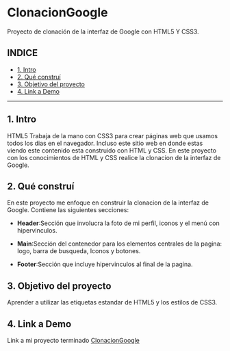# ClonacionGoogle
Proyecto de clonación de la interfaz de Google con HTML5 Y CSS3.
## **INDICE**
* [1. Intro](#)
* [2. Qué construí](#)
* [3. Objetivo del proyecto](#)
* [4. Link a Demo](#)

****

## 1. Intro
HTML5 Trabaja de la mano con CSS3 para crear páginas web que usamos todos los dias en el navegador. Incluso este sitio web en donde estas viendo este contenido esta construido con HTML y CSS. En este proyecto con los conocimientos de HTML y CSS realice la clonacion de la interfaz de Google. 

## 2. Qué construí 
En este proyecto me enfoque en construir la clonacion de la interfaz de Google. Contiene las siguientes secciones:
* **Header**:Sección que involucra la foto de mi perfil, iconos y el menú con hipervinculos.

* **Main**:Sección del contenedor para los elementos centrales de la pagina: logo, barra de busqueda, Iconos y botones.

* **Footer**:Sección que incluye hipervinculos al final de la pagina.

## 3. Objetivo del proyecto
Aprender a utilizar las etiquetas estandar de HTML5 y los estilos de CSS3. 

## 4. Link a Demo 
Link a mi proyecto terminado [ClonacionGoogle](https://clonaciongooglexochitl.netlify.app/)

